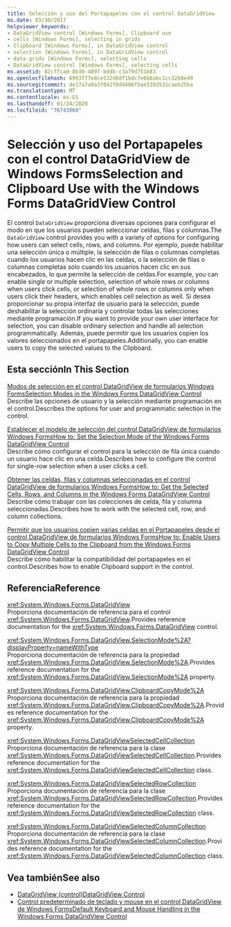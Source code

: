 ```yaml
---
title: Selección y uso del Portapapeles con el control DataGridView
ms.date: 03/30/2017
helpviewer_keywords:
- DataGridView control [Windows Forms], Clipboard use
- cells [Windows Forms], selecting in grids
- Clipboard [Windows Forms], in DataGridView control
- selection [Windows Forms], in DataGridView control
- data grids [Windows Forms], selecting cells
- DataGridView control [Windows Forms], selecting cells
ms.assetid: 82cffcad-8b30-4897-bddb-c3a79d751b83
ms.openlocfilehash: 6993f77e8ce532d8df1bdc7e6b6abc1cc3268e49
ms.sourcegitcommit: de17a7a0a37042f0d4406f5ae5393531caeb25ba
ms.translationtype: MT
ms.contentlocale: es-ES
ms.lasthandoff: 01/24/2020
ms.locfileid: "76743060"
---
```

# <a name="selection-and-clipboard-use-with-the-windows-forms-datagridview-control"></a><span data-ttu-id="f71f4-102">Selección y uso del Portapapeles con el control DataGridView de Windows Forms</span><span class="sxs-lookup"><span data-stu-id="f71f4-102">Selection and Clipboard Use with the Windows Forms DataGridView Control</span></span>
<span data-ttu-id="f71f4-103">El control `DataGridView` proporciona diversas opciones para configurar el modo en que los usuarios pueden seleccionar celdas, filas y columnas.</span><span class="sxs-lookup"><span data-stu-id="f71f4-103">The `DataGridView` control provides you with a variety of options for configuring how users can select cells, rows, and columns.</span></span> <span data-ttu-id="f71f4-104">Por ejemplo, puede habilitar una selección única o múltiple, la selección de filas o columnas completas cuando los usuarios hacen clic en las celdas, o la selección de filas o columnas completas solo cuando los usuarios hacen clic en sus encabezados, lo que permite la selección de celdas.</span><span class="sxs-lookup"><span data-stu-id="f71f4-104">For example, you can enable single or multiple selection, selection of whole rows or columns when users click cells, or selection of whole rows or columns only when users click their headers, which enables cell selection as well.</span></span> <span data-ttu-id="f71f4-105">Si desea proporcionar su propia interfaz de usuario para la selección, puede deshabilitar la selección ordinaria y controlar todas las selecciones mediante programación.</span><span class="sxs-lookup"><span data-stu-id="f71f4-105">If you want to provide your own user interface for selection, you can disable ordinary selection and handle all selection programmatically.</span></span> <span data-ttu-id="f71f4-106">Además, puede permitir que los usuarios copien los valores seleccionados en el portapapeles.</span><span class="sxs-lookup"><span data-stu-id="f71f4-106">Additionally, you can enable users to copy the selected values to the Clipboard.</span></span>  
  
## <a name="in-this-section"></a><span data-ttu-id="f71f4-107">Esta sección</span><span class="sxs-lookup"><span data-stu-id="f71f4-107">In This Section</span></span>  
 [<span data-ttu-id="f71f4-108">Modos de selección en el control DataGridView de formularios Windows Forms</span><span class="sxs-lookup"><span data-stu-id="f71f4-108">Selection Modes in the Windows Forms DataGridView Control</span></span>](selection-modes-in-the-windows-forms-datagridview-control.md)  
 <span data-ttu-id="f71f4-109">Describe las opciones de usuario y la selección mediante programación en el control.</span><span class="sxs-lookup"><span data-stu-id="f71f4-109">Describes the options for user and programmatic selection in the control.</span></span>  
  
 [<span data-ttu-id="f71f4-110">Establecer el modelo de selección del control DataGridView de formularios Windows Forms</span><span class="sxs-lookup"><span data-stu-id="f71f4-110">How to: Set the Selection Mode of the Windows Forms DataGridView Control</span></span>](how-to-set-the-selection-mode-of-the-windows-forms-datagridview-control.md)  
 <span data-ttu-id="f71f4-111">Describe cómo configurar el control para la selección de fila única cuando un usuario hace clic en una celda.</span><span class="sxs-lookup"><span data-stu-id="f71f4-111">Describes how to configure the control for single-row selection when a user clicks a cell.</span></span>  
  
 [<span data-ttu-id="f71f4-112">Obtener las celdas, filas y columnas seleccionadas en el control DataGridView de formularios Windows Forms</span><span class="sxs-lookup"><span data-stu-id="f71f4-112">How to: Get the Selected Cells, Rows, and Columns in the Windows Forms DataGridView Control</span></span>](selected-cells-rows-and-columns-datagridview.md)  
 <span data-ttu-id="f71f4-113">Describe cómo trabajar con las colecciones de celda, fila y columna seleccionadas.</span><span class="sxs-lookup"><span data-stu-id="f71f4-113">Describes how to work with the selected cell, row, and column collections.</span></span>  
  
 [<span data-ttu-id="f71f4-114">Permitir que los usuarios copien varias celdas en el Portapapeles desde el control DataGridView de formularios Windows Forms</span><span class="sxs-lookup"><span data-stu-id="f71f4-114">How to: Enable Users to Copy Multiple Cells to the Clipboard from the Windows Forms DataGridView Control</span></span>](enable-users-to-copy-multiple-cells-to-the-clipboard-datagridview.md)  
 <span data-ttu-id="f71f4-115">Describe cómo habilitar la compatibilidad del portapapeles en el control.</span><span class="sxs-lookup"><span data-stu-id="f71f4-115">Describes how to enable Clipboard support in the control.</span></span>  
  
## <a name="reference"></a><span data-ttu-id="f71f4-116">Referencia</span><span class="sxs-lookup"><span data-stu-id="f71f4-116">Reference</span></span>  
 <xref:System.Windows.Forms.DataGridView>  
 <span data-ttu-id="f71f4-117">Proporciona documentación de referencia para el control <xref:System.Windows.Forms.DataGridView>.</span><span class="sxs-lookup"><span data-stu-id="f71f4-117">Provides reference documentation for the <xref:System.Windows.Forms.DataGridView> control.</span></span>  
  
 <xref:System.Windows.Forms.DataGridView.SelectionMode%2A?displayProperty=nameWithType>  
 <span data-ttu-id="f71f4-118">Proporciona documentación de referencia para la propiedad <xref:System.Windows.Forms.DataGridView.SelectionMode%2A>.</span><span class="sxs-lookup"><span data-stu-id="f71f4-118">Provides reference documentation for the <xref:System.Windows.Forms.DataGridView.SelectionMode%2A> property.</span></span>  
  
 <xref:System.Windows.Forms.DataGridView.ClipboardCopyMode%2A>  
 <span data-ttu-id="f71f4-119">Proporciona documentación de referencia para la propiedad <xref:System.Windows.Forms.DataGridView.ClipboardCopyMode%2A>.</span><span class="sxs-lookup"><span data-stu-id="f71f4-119">Provides reference documentation for the <xref:System.Windows.Forms.DataGridView.ClipboardCopyMode%2A> property.</span></span>  
  
 <xref:System.Windows.Forms.DataGridViewSelectedCellCollection>  
 <span data-ttu-id="f71f4-120">Proporciona documentación de referencia para la clase <xref:System.Windows.Forms.DataGridViewSelectedCellCollection>.</span><span class="sxs-lookup"><span data-stu-id="f71f4-120">Provides reference documentation for the <xref:System.Windows.Forms.DataGridViewSelectedCellCollection> class.</span></span>  
  
 <xref:System.Windows.Forms.DataGridViewSelectedRowCollection>  
 <span data-ttu-id="f71f4-121">Proporciona documentación de referencia para la clase <xref:System.Windows.Forms.DataGridViewSelectedRowCollection>.</span><span class="sxs-lookup"><span data-stu-id="f71f4-121">Provides reference documentation for the <xref:System.Windows.Forms.DataGridViewSelectedRowCollection> class.</span></span>  
  
 <xref:System.Windows.Forms.DataGridViewSelectedColumnCollection>  
 <span data-ttu-id="f71f4-122">Proporciona documentación de referencia para la clase <xref:System.Windows.Forms.DataGridViewSelectedColumnCollection>.</span><span class="sxs-lookup"><span data-stu-id="f71f4-122">Provides reference documentation for the <xref:System.Windows.Forms.DataGridViewSelectedColumnCollection> class.</span></span>  
  
## <a name="see-also"></a><span data-ttu-id="f71f4-123">Vea también</span><span class="sxs-lookup"><span data-stu-id="f71f4-123">See also</span></span>

- [<span data-ttu-id="f71f4-124">DataGridView (control)</span><span class="sxs-lookup"><span data-stu-id="f71f4-124">DataGridView Control</span></span>](datagridview-control-windows-forms.md)
- [<span data-ttu-id="f71f4-125">Control predeterminado de teclado y mouse en el control DataGridView de Windows Forms</span><span class="sxs-lookup"><span data-stu-id="f71f4-125">Default Keyboard and Mouse Handling in the Windows Forms DataGridView Control</span></span>](default-keyboard-and-mouse-handling-in-the-windows-forms-datagridview-control.md)
